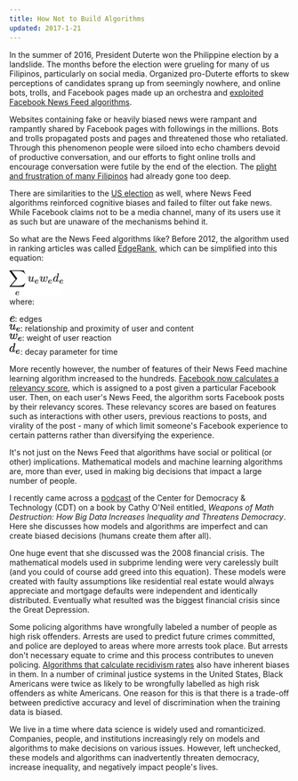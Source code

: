 ```yaml
---
title: How Not to Build Algorithms
updated: 2017-1-21
---
```


In the summer of 2016, President Duterte won the Philippine election by a landslide. The months before the election were grueling for many of us Filipinos, particularly on social media. Organized  pro-Duterte efforts to skew perceptions of candidates sprang up from seemingly nowhere, and online bots, trolls, and Facebook pages made up an orchestra and [exploited Facebook News Feed algorithms](http://www.rappler.com/newsbreak/148536-facebook-algorithms-impact-democracy).

Websites containing fake or heavily biased news were rampant and rampantly shared by Facebook pages with followings in the millions. Bots and trolls propagated posts and pages and threatened those who retaliated. Through this phenomenon people were siloed into echo chambers devoid of productive conversation, and our efforts to fight online trolls and encourage conversation were futile by the end of the election. The [plight and frustration of many Filipinos](http://www.manilatimes.net/duterte-is-pnoys-real-legacy/258365/) had already gone too deep.

There are similarities to the [US election](https://www.nytimes.com/2016/08/28/magazine/inside-facebooks-totally-insane-unintentionally-gigantic-hyperpartisan-political-media-machine.html) as well, where News Feed algorithms reinforced cognitive biases and failed to filter out fake news. While Facebook claims not to be a media channel, many of its users use it as such but are unaware of the mechanisms behind it.

So what are the News Feed algorithms like? Before 2012, the algorithm used in ranking articles was called [EdgeRank](https://en.wikipedia.org/wiki/EdgeRank), which can be simplified into this equation:

![](../latex/ds-ethics/latex-image-1.png)<br>
where:

![](../latex/ds-ethics/latex-image-2.png): edges <br>
![](../latex/ds-ethics/latex-image-3.png): relationship and proximity of user and content <br>
![](../latex/ds-ethics/latex-image-4.png): weight of user reaction <br>
![](../latex/ds-ethics/latex-image-5.png): decay parameter for time


More recently however, the number of features of their News Feed machine learning algorithm increased to the hundreds.
[Facebook now calculates a relevancy score](http://www.slate.com/articles/technology/cover_story/2016/01/how_facebook_s_news_feed_algorithm_works.html), which is assigned to a post given a particular Facebook user. Then, on each user's News Feed, the algorithm sorts Facebook posts by their relevancy scores. These relevancy scores are based on features such as interactions with other users, previous reactions to posts, and virality of the post - many of which limit someone's Facebook experience to certain patterns rather than diversifying the experience.

It's not just on the News Feed that algorithms have social or political (or other) implications. Mathematical models and machine learning algorithms are, more than ever, used in making big decisions that impact a large number of people.

I recently came across a [podcast](https://cdt.org/blog/tech-talk-weapons-of-math-destruction/) of the Center for Democracy & Technology (CDT) on a book by Cathy O'Neil entitled, _Weapons of Math Destruction: How Big Data Increases Inequality and Threatens Democracy_. Here she discusses how models and algorithms are imperfect and can create biased decisions (humans create them after all).

One huge event that she discussed was the 2008 financial crisis. The mathematical models used in subprime lending were very carelessly built (and you could of course add greed into this equation). These models were created with faulty assumptions like residential real estate would always appreciate and mortgage defaults were independent and identically distributed. Eventually what resulted was the biggest financial crisis since the Great Depression.

Some policing algorithms have wrongfully labeled a number of people as high risk offenders. Arrests are used to predict future crimes committed, and police are deployed to areas where more arrests took place. But arrests don't necessary equate to crime and this process contributes to uneven policing. [Algorithms that calculate recidivism rates](http://www.businessinsider.com/racial-bias-in-criminal-courts-2017-1) also have inherent biases in them. In a number of criminal justice systems in the United States, Black Americans were twice as likely to be wrongfully labelled as high risk offenders as white Americans. One reason for this is that there is a trade-off between predictive accuracy and level of discrimination when the training data is biased.



We live in a time where data science is widely used and romanticized. Companies, people, and institutions increasingly rely on models and algorithms to make decisions on various issues. However, left unchecked, these models and algorithms can inadvertently threaten democracy, increase inequality, and negatively impact people's lives.
